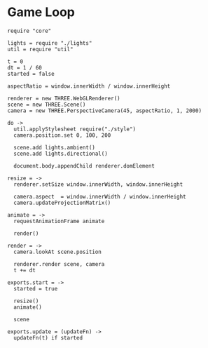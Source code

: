 Game Loop
=========

    require "core"

    lights = require "./lights"
    util = require "util"

    t = 0
    dt = 1 / 60
    started = false

    aspectRatio = window.innerWidth / window.innerHeight

    renderer = new THREE.WebGLRenderer()
    scene = new THREE.Scene()
    camera = new THREE.PerspectiveCamera(45, aspectRatio, 1, 2000)

    do ->
      util.applyStylesheet require("./style")
      camera.position.set 0, 100, 200

      scene.add lights.ambient()
      scene.add lights.directional()
      
      document.body.appendChild renderer.domElement

    resize = ->
      renderer.setSize window.innerWidth, window.innerHeight
      
      camera.aspect  = window.innerWidth / window.innerHeight
      camera.updateProjectionMatrix()        

    animate = ->
      requestAnimationFrame animate

      render()

    render = ->
      camera.lookAt scene.position

      renderer.render scene, camera
      t += dt

    exports.start = ->  
      started = true
      
      resize()  
      animate()

      scene

    exports.update = (updateFn) ->
      updateFn(t) if started
